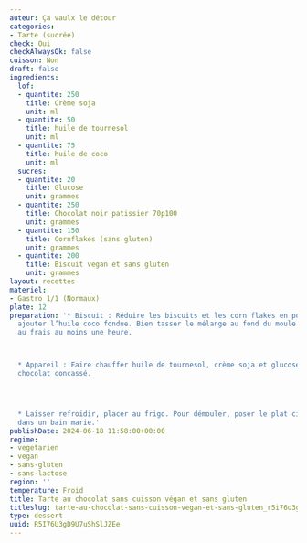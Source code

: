 ```yaml
---
auteur: Ça vaulx le détour
categories:
- Tarte (sucrée)
check: Oui
checkAlwaysOk: false
cuisson: Non
draft: false
ingredients:
  lof:
  - quantite: 250
    title: Crème soja
    unit: ml
  - quantite: 50
    title: huile de tournesol
    unit: ml
  - quantite: 75
    title: huile de coco
    unit: ml
  sucres:
  - quantite: 20
    title: Glucose
    unit: grammes
  - quantite: 250
    title: Chocolat noir patissier 70p100
    unit: grammes
  - quantite: 150
    title: Cornflakes (sans gluten)
    unit: grammes
  - quantite: 200
    title: Biscuit vegan et sans gluten
    unit: grammes
layout: recettes
materiel:
- Gastro 1/1 (Normaux)
plate: 12
preparation: '* Biscuit : Réduire les biscuits et les corn flakes en poudre. Puis,
  ajouter l’huile coco fondue. Bien tasser le mélange au fond du moule et réserver
  au frais au moins une heure.



  * Appareil : Faire chauffer huile de tournesol, crème soja et glucose. Verser sur
  chocolat concassé.




  * Laisser refroidir, placer au frigo. Pour démouler, poser le plat cinq seconde
  dans un bain marie.'
publishDate: 2024-06-18 11:58:00+00:00
regime:
- vegetarien
- vegan
- sans-gluten
- sans-lactose
region: ''
temperature: Froid
title: Tarte au chocolat sans cuisson végan et sans gluten
titleslug: tarte-au-chocolat-sans-cuisson-vegan-et-sans-gluten_r5i76u3gd9u7ushsljzee
type: dessert
uuid: R5I76U3gD9U7uShSlJZEe
---
```

